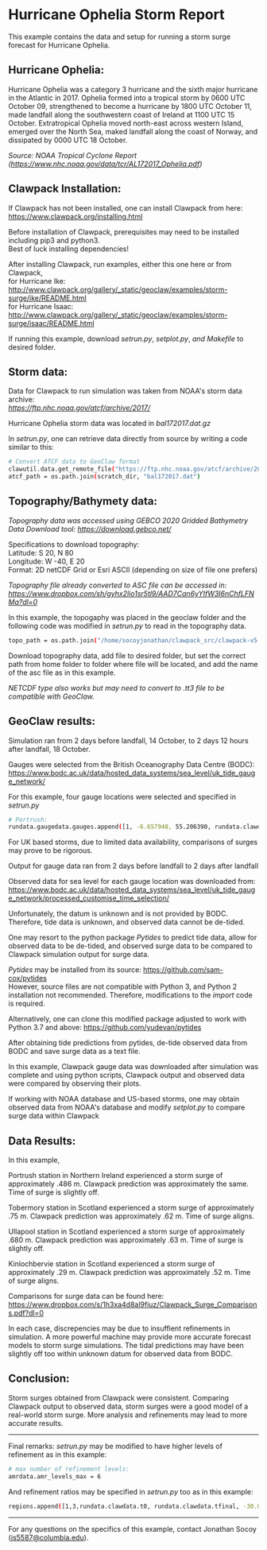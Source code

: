

# Hurricane Ophelia Storm Report 

This example contains the data and setup for running a storm surge forecast for Hurricane Ophelia. 

## Hurricane Ophelia: 
Hurricane Ophelia was a category 3 hurricane and the sixth major hurricane in the Atlantic in 2017. Ophelia formed into a tropical storm by 0600 UTC October 09, strengthened to become a hurricane by 1800 UTC October 11, made landfall along the southwestern coast of Ireland at 1100 UTC 15 October. Extratropical Ophelia moved north-east across western Island, emerged over the North Sea, maked landfall along the coast of Norway, and dissipated by 0000 UTC 18 October. 

_Source: NOAA Tropical Cyclone Report (https://www.nhc.noaa.gov/data/tcr/AL172017_Ophelia.pdf)_

## Clawpack Installation:

If Clawpack has not been installed, one can install Clawpack from here: 
https://www.clawpack.org/installing.html

Before installation of Clawpack, prerequisites may need to be installed including pip3 and python3.                         
Best of luck installing dependencies!

After installing Clawpack, run examples, either this one here or from Clawpack,                            
for Hurricane Ike: http://www.clawpack.org/gallery/_static/geoclaw/examples/storm-surge/ike/README.html               
for Hurricane Isaac: http://www.clawpack.org/gallery/_static/geoclaw/examples/storm-surge/isaac/README.html

If running this example, download _setrun.py_, _setplot.py_, _and Makefile_  to desired folder. 


## Storm data: 
                                                                  
Data for Clawpack to run simulation was taken from NOAA's storm data archive:                     
_https://ftp.nhc.noaa.gov/atcf/archive/2017/_       

Hurricane Ophelia storm data was located in _bal172017.dat.gz_

In _setrun.py_, one can retrieve data directly from source by writing a code similar to this:
```sh
# Convert ATCF data to GeoClaw format
clawutil.data.get_remote_file("https://ftp.nhc.noaa.gov/atcf/archive/2017/bal172017.dat.gz")
atcf_path = os.path.join(scratch_dir, "bal172017.dat")
```

## Topography/Bathymety data: 
_Topography data was accessed using GEBCO 2020 Gridded Bathymetry Data Download tool: 
https://download.gebco.net/_ 

Specifications to download topography:      
Latitude: S 20, N 80                           
Longitude: W -40, E 20                                                 
Format: 2D netCDF Grid or Esri ASCII (depending on size of file one prefers) 

_Topography file already converted to ASC file can be accessed in: https://www.dropbox.com/sh/gyhx2lio1sr5tl9/AAD7Can6yYIfW3I6nChfLFNMa?dl=0_

In this example, the topogaphy was placed in the geoclaw folder and the following code was modified in _setrun.py_ to read in the topography data. 

```sh 
topo_path = os.path.join("/home/socoyjonathan/clawpack_src/clawpack-v5.7.1/geoclaw/topograpy", "topography.asc") 
```
Download topography data, add file to desired folder, but set the correct path from home folder to folder where file will be located, and add the name of the asc file as in this example.

_NETCDF type also works but may need to convert to .tt3 file to be compatible with GeoClaw._

## GeoClaw results:
Simulation ran from 2 days before landfall, 14 October, to 2 days 12 hours after landfall, 18 October. 

Gauges were selected from the British Oceanography Data Centre (BODC): https://www.bodc.ac.uk/data/hosted_data_systems/sea_level/uk_tide_gauge_network/

For this example, four gauge locations were selected and specified in _setrun.py_

```sh
# Portrush:
rundata.gaugedata.gauges.append([1, -6.657948, 55.206390, rundata.clawdata.t0, rundata.clawdata.tfinal]) 
```
For UK based storms, due to limited data availability, comparisons of surges may prove to be rigorous.

Output for gauge data ran from 2 days before landfall to 2 days after landfall

Observed data for sea level for each gauge location was downloaded from: 
https://www.bodc.ac.uk/data/hosted_data_systems/sea_level/uk_tide_gauge_network/processed_customise_time_selection/

Unfortunately, the datum is unknown and is not provided by BODC. Therefore, tide data is unknown, and observed data cannot be de-tided. 

One may resort to the python package _Pytides_ to predict tide data, allow for observed data to be de-tided, and observed surge data to be compared to Clawpack simulation output for surge data.

_Pytides_ may be installed from its source: https://github.com/sam-cox/pytides                                         
However, source files are not compatible with Python 3, and Python 2 installation not recommended.                    Therefore, modifications to the _import_ code is required.          

Alternatively, one can clone this modified package adjusted to work with Python 3.7 and above: https://github.com/yudevan/pytides

After obtaining tide predictions from pytides, de-tide observed data from BODC and save surge data as a text file.

In this example, Clawpack gauge data was downloaded after simulation was complete and using python scripts, Clawpack output and observed data were compared by observing their plots. 

If working with NOAA database and US-based storms, one may obtain observed data from NOAA's database and modify _setplot.py_ to compare surge data within Clawpack 

## Data Results: 
In this example, 

Portrush station in Northern Ireland experienced a storm surge of approximately .486 m.  Clawpack prediction was approximately the same. Time of surge is slightly off.

Tobermory station in Scotland experienced a storm surge of approximately .75 m. Clawpack prediction was approximately .62 m. Time of surge aligns. 

Ullapool station in Scotland experienced a storm surge of approximately .680 m. Clawpack prediction was approximately .63 m. Time of surge is slightly off.

Kinlochbervie station in Scotland experienced a storm surge of approximately .29 m. Clawpack prediction was approximately .52 m. Time of surge aligns.

Comparisons for surge data can be found here:
https://www.dropbox.com/s/1h3xa4d8al9fiuz/Clawpack_Surge_Comparisons.pdf?dl=0

In each case, discrepencies may be due to insuffient refinements in simulation. 
A more powerful machine may provide more accurate forecast models to storm surge simulations. The tidal predictions may have been slightly off too within unknown datum for observed data from BODC. 

## Conclusion: 
Storm surges obtained from Clawpack were consistent. Comparing Clawpack output to observed data, storm surges were a good model of a real-world storm surge. 
More analysis and refinements may lead to more accurate results. 

----------------------------------------------------------------------------------------

Final remarks: 
_setrun.py_ may be modified to have higher levels of refinement as in this example:
```sh
# max number of refinement levels:
amrdata.amr_levels_max = 6  
```
And refinement ratios may be specified in _setrun.py_ too as in this example:
```sh
regions.append([1,3,rundata.clawdata.t0, rundata.clawdata.tfinal, -30.0, -12.0, 30.0, 72.0])
```

----------------------------------------------------------------------------------------

For any questions on the specifics of this example, contact Jonathan Socoy (js5587@columbia.edu).

